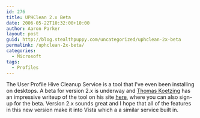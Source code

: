 ```yaml
---
id: 276
title: UPHClean 2.x Beta
date: 2006-05-22T10:32:00+10:00
author: Aaron Parker
layout: post
guid: http://blog.stealthpuppy.com/uncategorized/uphclean-2x-beta
permalink: /uphclean-2x-beta/
categories:
  - Microsoft
tags:
  - Profiles
---
```

The User Profile Hive Cleanup Service is a tool that I've even been installing on desktops. A beta for version 2.x is underway and [Thomas Koetzing](http://www.thomaskoetzing.de) has an impressive writeup of the tool on his site [here](http://www.thomaskoetzing.de/index.php?option=com_content&task=view&id=158&Itemid=246), where you can also sign-up for the beta. Version 2.x sounds great and I hope that all of the features in this new version make it into Vista which a a similar service built in.